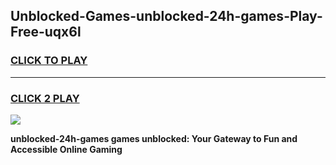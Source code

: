 
## Unblocked-Games-unblocked-24h-games-Play-Free-uqx6l
<h3>
<a href="https://premium76.site?title=unblocked-24h-games&ref=18A1">CLICK TO PLAY</a></h3>
<hr>

<h3>
<a href="https://premium76.site?title=unblocked-24h-games&ref=18A1">CLICK 2 PLAY</a>
  
</h3>

<a href="https://premium76.site?title=unblocked-24h-games&ref=18A1"><img src="https://clearcache.store/games.png"></a>


**unblocked-24h-games games unblocked: Your Gateway to Fun and Accessible Online Gaming**
